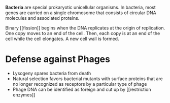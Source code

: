 **Bacteria** are special prokaryotic unicellular organisms. In bacteria, most genes are carried on a single chromosome that consists of circular DNA molecules and associated proteins.

Binary [[fission]] begins when the DNA replicates at the origin of replication. One copy moves to an end of the cell. Then, each copy is at an end of the cell while the cell elongates. A new cell wall is formed.

# Defense against Phages

- Lysogeny spares bacteria from death
- Natural selection favors bacterial mutants with surface proteins that are no longer recognized as receptors by a particular type of phage
- Phage DNA can be identified as foreign and cut up by [[restriction enzymes]]